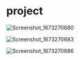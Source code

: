 # project
 

![Screenshot_1673270680](https://user-images.githubusercontent.com/111210126/211318989-494a3592-8808-4248-92a3-7aa34c34db4c.png)


![Screenshot_1673270683](https://user-images.githubusercontent.com/111210126/211318995-930adfe5-8c60-4ae3-9f40-3fdf6605315a.png)


![Screenshot_1673270686](https://user-images.githubusercontent.com/111210126/211318999-e2ac27c4-538a-4203-bbbb-14700164a898.png)
